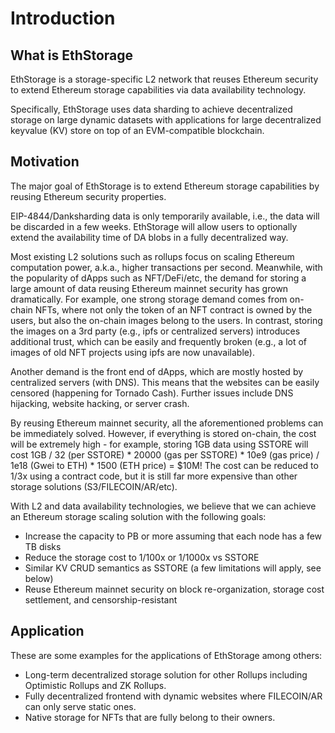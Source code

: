 # Introduction

## What is EthStorage

EthStorage is a storage-specific L2 network that reuses Ethereum security to extend Ethereum storage capabilities via data availability technology.

Specifically, EthStorage uses data sharding to achieve decentralized storage on large dynamic datasets with applications for large decentralized keyvalue (KV) store on top of an EVM-compatible blockchain. 

## Motivation

The major goal of EthStorage is to extend Ethereum storage capabilities by reusing Ethereum security properties.

EIP-4844/Danksharding data is only temporarily available, i.e., the data will be discarded in a few weeks. EthStorage will allow users to optionally extend the availability time of DA blobs in a fully decentralized way.

Most existing L2 solutions such as rollups focus on scaling Ethereum computation power, a.k.a., higher transactions per second. Meanwhile, with the popularity of dApps such as NFT/DeFi/etc, the demand for storing a large amount of data reusing Ethereum mainnet security has grown dramatically. For example, one strong storage demand comes from on-chain NFTs, where not only the token of an NFT contract is owned by the users, but also the on-chain images belong to the users. In contrast, storing the images on a 3rd party (e.g., ipfs or centralized servers) introduces additional trust, which can be easily and frequently broken (e.g., a lot of images of old NFT projects using ipfs are now unavailable).

Another demand is the front end of dApps, which are mostly hosted by centralized servers (with DNS). This means that the websites can be easily censored (happening for Tornado Cash). Further issues include DNS hijacking, website hacking, or server crash.

By reusing Ethereum mainnet security, all the aforementioned problems can be immediately solved. However, if everything is stored on-chain, the cost will be extremely high - for example, storing 1GB data using SSTORE will cost 1GB / 32 (per SSTORE) * 20000 (gas per SSTORE) * 10e9 (gas price) / 1e18 (Gwei to ETH) * 1500 (ETH price) = $10M! The cost can be reduced to 1/3x using a contract code, but it is still far more expensive than other storage solutions (S3/FILECOIN/AR/etc).

With L2 and data availability technologies, we believe that we can achieve an Ethereum storage scaling solution with the following goals:

- Increase the capacity to PB or more assuming that each node has a few TB disks
- Reduce the storage cost to 1/100x or 1/1000x vs SSTORE
- Similar KV CRUD semantics as SSTORE (a few limitations will apply, see below)
- Reuse Ethereum mainnet security on block re-organization, storage cost settlement, and censorship-resistant

## Application

These are some examples for the applications of EthStorage among others:
- Long-term decentralized storage solution for other Rollups including Optimistic Rollups and ZK Rollups.
- Fully decentralized frontend with dynamic websites where FILECOIN/AR can only serve static ones.
- Native storage for NFTs that are fully belong to their owners.

  